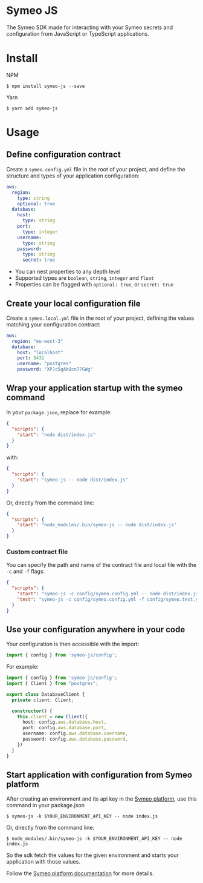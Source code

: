 # Symeo JS

The Symeo SDK made for interacting with your Symeo secrets and configuration from JavaScript or TypeScript applications.

# Install

NPM
```shell
$ npm install symeo-js --save 
```

Yarn
```shell
$ yarn add symeo-js
```

# Usage

## Define configuration contract

Create a `symeo.config.yml` file in the root of your project, and define the structure and types of your application configuration:

```yaml
aws:
  region:
    type: string
    optional: true
  database:
    host:
      type: string
    port:
      type: integer
    username:
      type: string
    password:
      type: string
      secret: true
```

- You can nest properties to any depth level
- Supported types are `boolean`, `string`, `integer` and `float`
- Properties can be flagged with `optional: true`, or `secret: true`

## Create your local configuration file

Create a `symeo.local.yml` file in the root of your project, defining the values matching your configuration contract:

```yaml
aws:
  region: "eu-west-3"
  database:
    host: "localhost"
    port: 5432
    username: "postgres"
    password: "XPJc5qAbQcn77GWg"
```

## Wrap your application startup with the symeo command

In your `package.json`, replace for example:

```json
{
  "scripts": {
    "start": "node dist/index.js"
  }
}
```

with:

```json
{
  "scripts": {
    "start": "symeo-js -- node dist/index.js"
  }
}
```

Or, directly from the command line:

```json
{
  "scripts": {
    "start": "node_modules/.bin/symeo-js -- node dist/index.js"
  }
}
```

### Custom contract file

You can specify the path and name of the contract file and local file with the `-c` and `-f` flags:

```json
{
  "scripts": {
    "start": "symeo-js -c config/symeo.config.yml -- node dist/index.js",
    "test": "symeo-js -c config/symeo.config.yml -f config/symeo.test.yml -- jest"
  }
}
```

## Use your configuration anywhere in your code

Your configuration is then accessible with the import:

```typescript
import { config } from 'symeo-js/config';
```

For example:

```typescript
import { config } from 'symeo-js/config';
import { Client } from "postgres";

export class DatabaseClient {
  private client: Client;

  constructor() {
    this.client = new Client({
      host: config.aws.database.host,
      port: config.aws.database.port,
      username: config.aws.database.username,
      password: config.aws.database.password,
    })
  }
}
```

## Start application with configuration from Symeo platform

After creating an environment and its api key in the [Symeo platform](https://app-config-staging.symeo.io/), use this command in your package.json

```shell
$ symeo-js -k $YOUR_ENVIRONMENT_API_KEY -- node index.js
```

Or, directly from the command line:

```shell
$ node_modules/.bin/symeo-js -k $YOUR_ENVIRONMENT_API_KEY -- node index.js
```

So the sdk fetch the values for the given environment and starts your application with those values.

Follow the [Symeo platform documentation](https://symeo.io/) for more details.